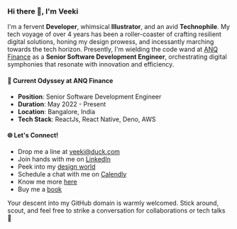 ### Hi there 👋, I'm Veeki

I'm a fervent **Developer**, whimsical **Illustrator**, and an avid **Technophile**. My tech voyage of over 4 years has been a roller-coaster of crafting resilient digital solutions, honing my design prowess, and incessantly marching towards the tech horizon. Presently, I'm wielding the code wand at [ANQ Finance](https://anq.finance) as a **Senior Software Development Engineer**, orchestrating digital symphonies that resonate with innovation and efficiency.

#### 🚀 Current Odyssey at ANQ Finance
- **Position**: Senior Software Development Engineer
- **Duration**: May 2022 - Present
- **Location**: Bangalore, India
- **Tech Stack**: ReactJs, React Native, Deno, AWS

#### 🌐 Let's Connect!

- Drop me a line at [veeki@duck.com](mailto:veeki@duck.com)
- Join hands with me on [LinkedIn](https://www.linkedin.com/in/gevic/)
- Peek into my [design world](https://instagram.com/redundantillustrations)
- Schedule a chat with me on [Calendly](https://cal.com/veeki)
- Know me more [here](https://www.veeki.in/)
- Buy me a [book](https://www.buymeacoffee.com/veekii)



Your descent into my GitHub domain is warmly welcomed. Stick around, scout, and feel free to strike a conversation for collaborations or tech talks 🚀
